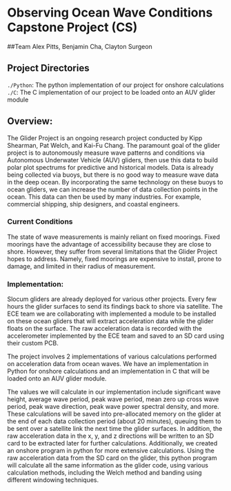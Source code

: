 # Observing Ocean Wave Conditions Capstone Project (CS)

##Team
Alex Pitts, Benjamin Cha, Clayton Surgeon


## Project Directories
`./Python`: The python implementation of our project for onshore calculations <br />
`./C`: The C implementation of our project to be loaded onto an AUV glider module <br />

## Overview: 

The Glider Project is an ongoing research project conducted by Kipp Shearman, Pat Welch, and Kai-Fu Chang. The paramount goal of the glider project is to autonomously measure wave patterns and conditions via Autonomous Underwater Vehicle (AUV) gliders, then use this data to build polar plot spectrums for predictive and historical models. Data is already being collected via buoys, but there is no good way to measure wave data in the deep ocean. By incorporating the same technology on these buoys to ocean gliders, we can increase the number of data collection points in the ocean. This data can then be used by many industries. For example, commercial shipping, ship designers, and coastal engineers. 

### Current Conditions  

The state of wave measurements is mainly reliant on fixed moorings. Fixed moorings have the advantage of accessibility because they are close to shore. However, they suffer from several limitations that the Glider Project hopes to address. Namely, fixed moorings are expensive to install, prone to damage, and limited in their radius of measurement. 

### Implementation:  

Slocum gliders are already deployed for various other projects. Every few hours the glider surfaces to send its findings back to shore via satellite. The ECE team we are collaborating with implemented a module to be installed on these ocean gliders that will extract acceleration data while the glider floats on the surface. The raw acceleration data is recorded with the accelerometer implemented by the ECE team and saved to an SD card using their custom PCB. 

The project involves 2 implementations of various calculations performed on acceleration data from ocean waves. We have an implementation in Python for onshore calculations and an implementation in C that will be loaded onto an AUV glider module.   

The values we will calculate in our implementation include significant wave height, average wave period, peak wave period, mean zero up cross wave period, peak wave direction, peak wave power spectral density, and more. These calculations will be saved into pre-allocated memory on the glider at the end of each data collection period (about 20 minutes), queuing them to be sent over a satellite link the next time the glider surfaces. In addition, the raw acceleration data in the x, y, and z directions will be written to an SD card to be extracted later for further calculations. Additionally, we created an onshore program in python for more extensive calculations. Using the raw acceleration data from the SD card on the glider, this python program will calculate all the same information as the glider code, using various calculation methods, including the Welch method and banding using different windowing techniques. 
